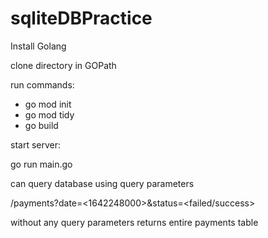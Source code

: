 # sqliteDBPractice

Install Golang 

clone directory in GOPath

run commands:
- go mod init 
- go mod tidy 
- go build

start server: 

go run main.go 

can query database using query parameters 

/payments?date=<1642248000>&status=<failed/success>

without any query parameters returns entire payments table
